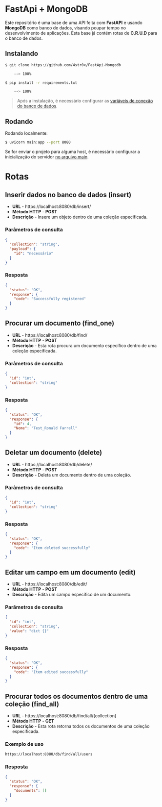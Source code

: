 # FastApi + MongoDB

Este repositório é uma base de uma API feita com **FastAPI** e usando **MongoDB** como banco de dados, visando poupar tempo no desenvolvimento de aplicações. Esta base já contém rotas de **C.R.U.D** para o banco de dados.

## Instalando

```sh
$ git clone https://github.com/4str0x/FastApi-Mongodb

    --> 100%

$ pip install -r requirements.txt

    --> 100%
```

> Após a instalação, é necessário configurar as [variáveis de conexão do banco de dados](https://github.com/4str0x/FastApi-Mongodb/blob/main/src%2Fdatabase%2FDatabase.py#L9).

## Rodando

Rodando localmente:
```sh
$ uvicorn main:app --port 8080
```

Se for enviar o projeto para alguma host, é necessário configurar a inicialização do servidor [no arquivo main](https://github.com/4str0x/FastApi-Mongodb/blob/9c61b5be48b195960652109cec0cbef4a7156ad6/main.py#L18).

# Rotas

## Inserir dados no banco de dados (insert)
* **URL** - https://localhost:8080/db/insert/
* **Método HTTP** - **POST**
* **Descrição** - Insere um objeto dentro de uma coleção especificada.

### Parâmetros de consulta
```json
{
  "collection": "string",
  "payload": {
    "id": "necessário"
  }
}
```

### Resposta
```json
{
  "status": "OK",
  "response": {
    "code": "Successfully registered"
  }
}
```

## Procurar um documento (find_one)
* **URL** - https://localhost:8080/db/find/
* **Método HTTP** - **POST**
* **Descrição** - Esta rota procura um documento específico dentro de uma coleção especificada.

### Parâmetros de consulta
```json
{
  "id": "int",
  "collection": "string"
}
```

### Resposta
```json
{
  "status": "OK",
  "response": {
    "id": 4,
    "Nome": "Test_Ronald Farrell"
  }
}
```

## Deletar um documento (delete)
* **URL** - https://localhost:8080/db/delete/
* **Método HTTP** - **POST**
* **Descrição** - Deleta um documento dentro de uma coleção.

### Parâmetros de consulta
```json
{
  "id": "int",
  "collection": "string"
}
```

### Resposta
```json
{
  "status": "OK",
  "response": {
    "code": "Item deleted successfully"
  }
}
```

## Editar um campo em um documento (edit)
* **URL** - https://localhost:8080/db/edit/
* **Método HTTP** - **POST**
* **Descrição** - Edita um campo específico de um documento.

### Parâmetros de consulta
```json
{
  "id": "int",
  "collection": "string",
  "value": "dict {}"
}
```

### Resposta
```json
{
  "status": "OK",
  "response": {
    "code": "Item edited successfully"
  }
}
```

## Procurar todos os documentos dentro de uma coleção (find_all)
* **URL** - https://localhost:8080/db/find/all/{collection}
* **Método HTTP** - **GET**
* **Descrição** - Esta rota retorna todos os documentos de uma coleção especificada.

### Exemplo de uso
```sh
https://localhost:8080/db/find/all/users
```

### Resposta
```json
{
  "status": "OK",
  "response": {
    "documents": []
  }
}
```